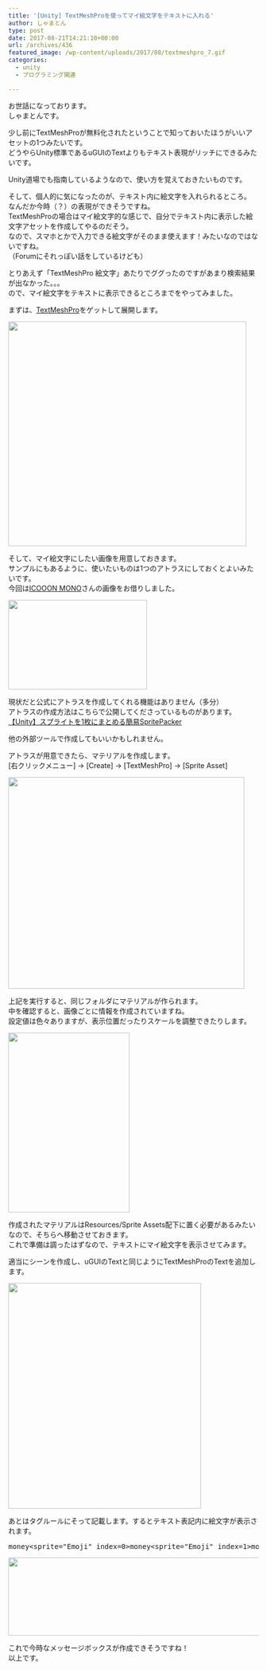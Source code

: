 ```yaml
---
title: '[Unity] TextMeshProを使ってマイ絵文字をテキストに入れる'
author: しゃまとん
type: post
date: 2017-08-21T14:21:10+00:00
url: /archives/436
featured_image: /wp-content/uploads/2017/08/textmeshpro_7.gif
categories:
  - unity
  - プログラミング関連

---
```

お世話になっております。  
しゃまとんです。

少し前にTextMeshProが無料化されたということで知っておいたほうがいいアセットの1つみたいです。  
どうやらUnity標準であるuGUIのTextよりもテキスト表現がリッチにできるみたいです。



Unity道場でも指南しているようなので、使い方を覚えておきたいものです。



そして、個人的に気になったのが、テキスト内に絵文字を入れられるところ。  
なんだか今時（？）の表現ができそうですね。  
TextMeshProの場合はマイ絵文字的な感じで、自分でテキスト内に表示した絵文字アセットを作成してやるのだそう。  
なので、スマホとかで入力できる絵文字がそのまま使えます！みたいなのではないですね。  
（Forumにそれっぽい話をしているけども）

とりあえず「TextMeshPro 絵文字」あたりでググったのですがあまり検索結果が出なかった。。。  
ので、マイ絵文字をテキストに表示できるところまでをやってみました。

まずは、[TextMeshPro][1]をゲットして展開します。

[<img src="https://shamaton.orz.hm/blog/wp-content/uploads/2017/08/textmeshpro_1.png" alt="" width="479" height="451" class="aligncenter size-full wp-image-438" />][2]

そして、マイ絵文字にしたい画像を用意しておきます。  
サンプルにもあるように、使いたいものは1つのアトラスにしておくとよいみたいです。  
今回は[ICOOON MONO][3]さんの画像をお借りしました。

[<img src="https://shamaton.orz.hm/blog/wp-content/uploads/2017/08/textmeshpro_2.png" alt="" width="279" height="180" class="aligncenter size-full wp-image-439" />][4]

現状だと公式にアトラスを作成してくれる機能はありません（多分）  
アトラスの作成方法はこちらで公開してくださっているものがあります。  
[【Unity】スプライトを1枚にまとめる簡易SpritePacker][5]

他の外部ツールで作成してもいいかもしれません。

アトラスが用意できたら、マテリアルを作成します。  
[右クリックメニュー] → [Create] → [TextMeshPro] → [Sprite Asset]

[<img src="https://shamaton.orz.hm/blog/wp-content/uploads/2017/08/textmeshpro_3.gif" alt="" width="475" height="425" class="aligncenter size-full wp-image-440" />][6]

上記を実行すると、同じフォルダにマテリアルが作られます。  
中を確認すると、画像ごとに情報を作成されていますね。  
設定値は色々ありますが、表示位置だったりスケールを調整できたりします。

[<img src="https://shamaton.orz.hm/blog/wp-content/uploads/2017/08/textmeshpro_4.png" alt="" width="244" height="361" class="aligncenter size-full wp-image-442" />][7]

作成されたマテリアルはResources/Sprite Assets配下に置く必要があるみたいなので、そちらへ移動させておきます。  
これで準備は調ったはずなので、テキストにマイ絵文字を表示させてみます。

適当にシーンを作成し、uGUIのTextと同じようにTextMeshProのTextを追加します。

[<img src="https://shamaton.orz.hm/blog/wp-content/uploads/2017/08/textmeshpro_5.gif" alt="" width="388" height="453" class="aligncenter size-full wp-image-443" />][8]

あとはタグルールにそって記載します。するとテキスト表記内に絵文字が表示されます。

<pre class="lang:default decode:true ">money&lt;sprite="Emoji" index=0&gt;money&lt;sprite="Emoji" index=1&gt;money</pre>

[<img src="https://shamaton.orz.hm/blog/wp-content/uploads/2017/08/textmeshpro_6.gif" alt="" width="817" height="157" class="aligncenter size-full wp-image-444" />][9]

これで今時なメッセージボックスが作成できそうですね！  
以上です。

 [1]: https://www.assetstore.unity3d.com/jp/#!/content/84126
 [2]: https://shamaton.orz.hm/blog/wp-content/uploads/2017/08/textmeshpro_1.png
 [3]: http://icooon-mono.com/
 [4]: https://shamaton.orz.hm/blog/wp-content/uploads/2017/08/textmeshpro_2.png
 [5]: http://caitsithware.com/wordpress/archives/263
 [6]: https://shamaton.orz.hm/blog/wp-content/uploads/2017/08/textmeshpro_3.gif
 [7]: https://shamaton.orz.hm/blog/wp-content/uploads/2017/08/textmeshpro_4.png
 [8]: https://shamaton.orz.hm/blog/wp-content/uploads/2017/08/textmeshpro_5.gif
 [9]: https://shamaton.orz.hm/blog/wp-content/uploads/2017/08/textmeshpro_6.gif